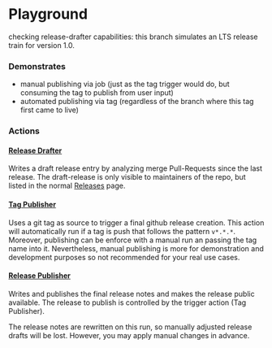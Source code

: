 # Playground

checking release-drafter capabilities: this branch simulates an LTS release train for version 1.0.

### Demonstrates

- manual publishing via job (just as the tag trigger would do, but consuming the tag to publish from user input)
- automated publishing via tag (regardless of the branch where this tag first came to live)

### Actions

#### [Release Drafter](https://github.com/ivy-rew/drafter-playground/actions/workflows/release-drafter.yml) 

Writes a draft release entry by analyzing merge Pull-Requests since the last release.
The draft-release is only visible to maintainers of the repo, but listed in the normal [Releases](https://github.com/ivy-rew/drafter-playground/releases) page.

#### [Tag Publisher](https://github.com/ivy-rew/drafter-playground/actions/workflows/tag-publisher.yml) 

Uses a git tag as source to trigger a final github release creation. 
This action will automatically run if a tag is push that follows the pattern `v*.*.*`. 
Moreover, publishing can be enforce with a manual run an passing the tag name into it. 
Nevertheless, manual publishing is more for demonstration and development purposes so not recommended for your real use cases.

#### [Release Publisher](https://github.com/ivy-rew/drafter-playground/actions/workflows/draft-pub.yml) 

Writes and publishes the final release notes and makes the release public available. 
The release to publish is controlled by the trigger action (Tag Publisher). 

The release notes are rewritten on this run, so manually adjusted release drafts will be lost. However, you may apply manual changes in advance.

